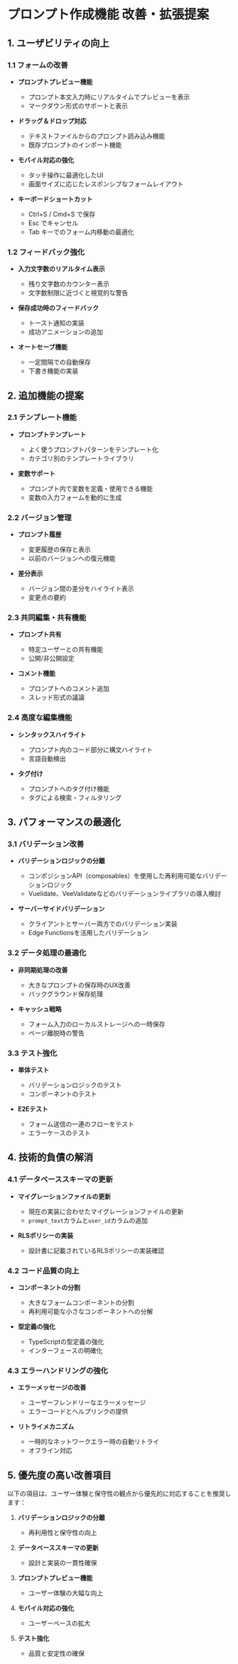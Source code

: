 # プロンプト作成機能 改善・拡張提案

## 1. ユーザビリティの向上

### 1.1 フォームの改善

- **プロンプトプレビュー機能**
  - プロンプト本文入力時にリアルタイムでプレビューを表示
  - マークダウン形式のサポートと表示

- **ドラッグ＆ドロップ対応**
  - テキストファイルからのプロンプト読み込み機能
  - 既存プロンプトのインポート機能

- **モバイル対応の強化**
  - タッチ操作に最適化したUI
  - 画面サイズに応じたレスポンシブなフォームレイアウト

- **キーボードショートカット**
  - Ctrl+S / Cmd+S で保存
  - Esc でキャンセル
  - Tab キーでのフォーム内移動の最適化

### 1.2 フィードバック強化

- **入力文字数のリアルタイム表示**
  - 残り文字数のカウンター表示
  - 文字数制限に近づくと視覚的な警告

- **保存成功時のフィードバック**
  - トースト通知の実装
  - 成功アニメーションの追加

- **オートセーブ機能**
  - 一定間隔での自動保存
  - 下書き機能の実装

## 2. 追加機能の提案

### 2.1 テンプレート機能

- **プロンプトテンプレート**
  - よく使うプロンプトパターンをテンプレート化
  - カテゴリ別のテンプレートライブラリ

- **変数サポート**
  - プロンプト内で変数を定義・使用できる機能
  - 変数の入力フォームを動的に生成

### 2.2 バージョン管理

- **プロンプト履歴**
  - 変更履歴の保存と表示
  - 以前のバージョンへの復元機能

- **差分表示**
  - バージョン間の差分をハイライト表示
  - 変更点の要約

### 2.3 共同編集・共有機能

- **プロンプト共有**
  - 特定ユーザーとの共有機能
  - 公開/非公開設定

- **コメント機能**
  - プロンプトへのコメント追加
  - スレッド形式の議論

### 2.4 高度な編集機能

- **シンタックスハイライト**
  - プロンプト内のコード部分に構文ハイライト
  - 言語自動検出

- **タグ付け**
  - プロンプトへのタグ付け機能
  - タグによる検索・フィルタリング

## 3. パフォーマンスの最適化

### 3.1 バリデーション改善

- **バリデーションロジックの分離**
  - コンポジションAPI（composables）を使用した再利用可能なバリデーションロジック
  - Vuelidate、VeeValidateなどのバリデーションライブラリの導入検討

- **サーバーサイドバリデーション**
  - クライアントとサーバー両方でのバリデーション実装
  - Edge Functionsを活用したバリデーション

### 3.2 データ処理の最適化

- **非同期処理の改善**
  - 大きなプロンプトの保存時のUX改善
  - バックグラウンド保存処理

- **キャッシュ戦略**
  - フォーム入力のローカルストレージへの一時保存
  - ページ離脱時の警告

### 3.3 テスト強化

- **単体テスト**
  - バリデーションロジックのテスト
  - コンポーネントのテスト

- **E2Eテスト**
  - フォーム送信の一連のフローをテスト
  - エラーケースのテスト

## 4. 技術的負債の解消

### 4.1 データベーススキーマの更新

- **マイグレーションファイルの更新**
  - 現在の実装に合わせたマイグレーションファイルの更新
  - `prompt_text`カラムと`user_id`カラムの追加

- **RLSポリシーの実装**
  - 設計書に記載されているRLSポリシーの実装確認

### 4.2 コード品質の向上

- **コンポーネントの分割**
  - 大きなフォームコンポーネントの分割
  - 再利用可能な小さなコンポーネントへの分解

- **型定義の強化**
  - TypeScriptの型定義の強化
  - インターフェースの明確化

### 4.3 エラーハンドリングの強化

- **エラーメッセージの改善**
  - ユーザーフレンドリーなエラーメッセージ
  - エラーコードとヘルプリンクの提供

- **リトライメカニズム**
  - 一時的なネットワークエラー時の自動リトライ
  - オフライン対応

## 5. 優先度の高い改善項目

以下の項目は、ユーザー体験と保守性の観点から優先的に対応することを推奨します：

1. **バリデーションロジックの分離**
   - 再利用性と保守性の向上

2. **データベーススキーマの更新**
   - 設計と実装の一貫性確保

3. **プロンプトプレビュー機能**
   - ユーザー体験の大幅な向上

4. **モバイル対応の強化**
   - ユーザーベースの拡大

5. **テスト強化**
   - 品質と安定性の確保
